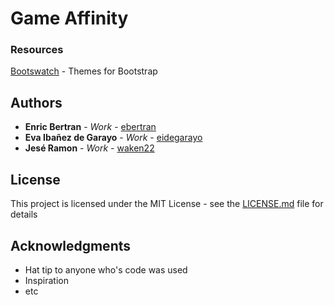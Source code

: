 # Game Affinity  

### Resources  

[Bootswatch](https://bootswatch.com/) - Themes for Bootstrap

## Authors
 
* **Enric Bertran** - *Work* - [ebertran](https://github.com/ebertran)  
* **Eva Ibañez de Garayo** - *Work* - [eidegarayo](https://github.com/eidegarayo)  
* **Jesé Ramon** - *Work* - [waken22](https://github.com/waken22) 

## License

This project is licensed under the MIT License - see the [LICENSE.md](LICENSE.md) file for details

## Acknowledgments

* Hat tip to anyone who's code was used
* Inspiration
* etc


